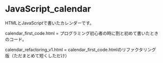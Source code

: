 # JavaScript_calendar
HTMLとJavaScriptで書いたカレンダーです。

calendar_first_code.html = プログラミング初心者の時に割と初めて書いたときのコード。

calendar_refactoring_v1.html = calendar_first_code.htmlのリファクタリング版（ただまとめて短くしただけ）
